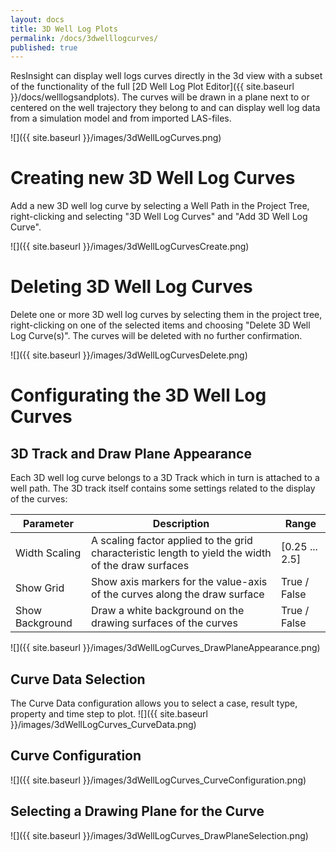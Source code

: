 ```yaml
---
layout: docs
title: 3D Well Log Plots
permalink: /docs/3dwelllogcurves/
published: true
---
```


ResInsight can display well logs curves directly in the 3d view with a subset of the functionality of the full [2D Well Log Plot Editor]({{ site.baseurl }}/docs/welllogsandplots). The curves will be drawn in a plane next to or centered on the well trajectory they belong to and can display well log data from a simulation model and from imported LAS-files.

![]({{ site.baseurl }}/images/3dWellLogCurves.png)

# Creating new 3D Well Log Curves
Add a new 3D well log curve by selecting a Well Path in the Project Tree, right-clicking and selecting "3D Well Log Curves" and "Add 3D Well Log Curve".

![]({{ site.baseurl }}/images/3dWellLogCurvesCreate.png)

# Deleting 3D Well Log Curves
Delete one or more 3D well log curves by selecting them in the project tree, right-clicking on one of the selected items and choosing "Delete 3D Well Log Curve(s)". The curves will be deleted with no further confirmation.

![]({{ site.baseurl }}/images/3dWellLogCurvesDelete.png)

# Configurating the 3D Well Log Curves

## 3D Track and Draw Plane Appearance
Each 3D well log curve belongs to a 3D Track which in turn is attached to a well path. The 3D track itself contains some settings related to the display of the curves:

| Parameter      | Description                                                                                         | Range          |
|----------------|-----------------------------------------------------------------------------------------------------|----------------|
| Width Scaling  | A scaling factor applied to the grid characteristic length to yield the width of the draw surfaces  | [0.25 ... 2.5] |
| Show Grid      | Show axis markers for the value-axis of the curves along the draw surface                           | True / False   |
| Show Background| Draw a white background on the drawing surfaces of the curves                                       | True / False   |


![]({{ site.baseurl }}/images/3dWellLogCurves_DrawPlaneAppearance.png)

## Curve Data Selection
The Curve Data configuration allows you to select a case, result type, property and time step to plot.
![]({{ site.baseurl }}/images/3dWellLogCurves_CurveData.png)

## Curve Configuration
![]({{ site.baseurl }}/images/3dWellLogCurves_CurveConfiguration.png)

## Selecting a Drawing Plane for the Curve
![]({{ site.baseurl }}/images/3dWellLogCurves_DrawPlaneSelection.png)
